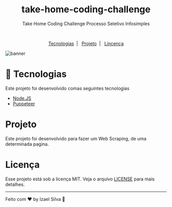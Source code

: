 <h1 align="center">take-home-coding-challenge</h1>
 <p align="center">Take Home Coding Challenge Processo Seletivo Infosimples</p><br>
<p align="center">
    <a href="https://github.com/Ias4g/take-home-coding-challenge#-Tecnologias">Tecnologias</a>&nbsp;&nbsp;|&nbsp;&nbsp;
    <a href="https://github.com/Ias4g/take-home-coding-challenge#projeto">Projeto</a>&nbsp;&nbsp;|&nbsp;&nbsp;
    <a href="https://github.com/Ias4g/take-home-coding-challenge#licença">Lincença</a>
</p>

![banner](https://user-images.githubusercontent.com/62667424/186507967-4d89772c-4680-490a-b07e-3bbdf579e716.png)


# 🚀 Tecnologias
Este projeto foi desenvolvido comas seguintes tecnologias
* [Node.JS](https://nodejs.org/en/)
* [Puppeteer](https://github.com/puppeteer/puppeteer)

# Projeto
Este projeto foi desenvolvido para fazer um Web Scraping, de uma determinada pagina.

# Licença
Esse projeto está sob a licença MIT. Veja o arquivo [LICENSE](LICENSE) para mais detalhes.

<hr>

Feito com ♥ by Izael Silva 👋